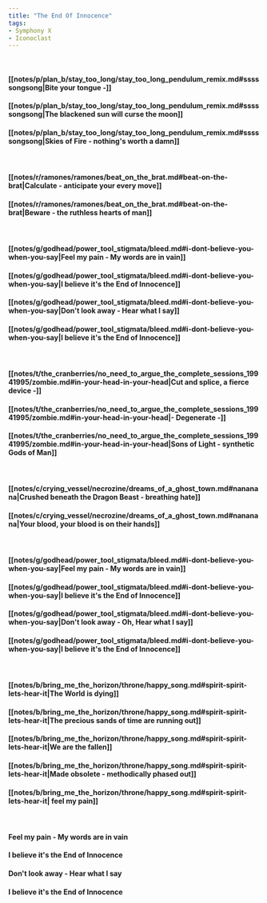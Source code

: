 ```yaml
---
title: "The End Of Innocence"
tags:
- Symphony X
- Iconoclast
---
```

&nbsp;
#### [[notes/p/plan_b/stay_too_long/stay_too_long_pendulum_remix.md#sssssongsong|Bite your tongue -]]
#### [[notes/p/plan_b/stay_too_long/stay_too_long_pendulum_remix.md#sssssongsong|The blackened sun will curse the moon]]
#### [[notes/p/plan_b/stay_too_long/stay_too_long_pendulum_remix.md#sssssongsong|Skies of Fire - nothing's worth a damn]]
&nbsp;
#### [[notes/r/ramones/ramones/beat_on_the_brat.md#beat-on-the-brat|Calculate - anticipate your every move]]
#### [[notes/r/ramones/ramones/beat_on_the_brat.md#beat-on-the-brat|Beware - the ruthless hearts of man]]
&nbsp;
#### [[notes/g/godhead/power_tool_stigmata/bleed.md#i-dont-believe-you-when-you-say|Feel my pain - My words are in vain]]
#### [[notes/g/godhead/power_tool_stigmata/bleed.md#i-dont-believe-you-when-you-say|I believe it's the End of Innocence]]
#### [[notes/g/godhead/power_tool_stigmata/bleed.md#i-dont-believe-you-when-you-say|Don't look away - Hear what I say]]
#### [[notes/g/godhead/power_tool_stigmata/bleed.md#i-dont-believe-you-when-you-say|I believe it's the End of Innocence]]
&nbsp;
#### [[notes/t/the_cranberries/no_need_to_argue_the_complete_sessions_19941995/zombie.md#in-your-head-in-your-head|Cut and splice, a fierce device -]]
#### [[notes/t/the_cranberries/no_need_to_argue_the_complete_sessions_19941995/zombie.md#in-your-head-in-your-head|- Degenerate -]]
#### [[notes/t/the_cranberries/no_need_to_argue_the_complete_sessions_19941995/zombie.md#in-your-head-in-your-head|Sons of Light - synthetic Gods of Man]]
&nbsp;
#### [[notes/c/crying_vessel/necrozine/dreams_of_a_ghost_town.md#nananana|Crushed beneath the Dragon Beast - breathing hate]]
#### [[notes/c/crying_vessel/necrozine/dreams_of_a_ghost_town.md#nananana|Your blood, your blood is on their hands]]
&nbsp;
#### [[notes/g/godhead/power_tool_stigmata/bleed.md#i-dont-believe-you-when-you-say|Feel my pain - My words are in vain]]
#### [[notes/g/godhead/power_tool_stigmata/bleed.md#i-dont-believe-you-when-you-say|I believe it's the End of Innocence]]
#### [[notes/g/godhead/power_tool_stigmata/bleed.md#i-dont-believe-you-when-you-say|Don't look away - Oh, Hear what I say]]
#### [[notes/g/godhead/power_tool_stigmata/bleed.md#i-dont-believe-you-when-you-say|I believe it's the End of Innocence]]
&nbsp;
#### [[notes/b/bring_me_the_horizon/throne/happy_song.md#spirit-spirit-lets-hear-it|The World is dying]]
#### [[notes/b/bring_me_the_horizon/throne/happy_song.md#spirit-spirit-lets-hear-it|The precious sands of time are running out]]
#### [[notes/b/bring_me_the_horizon/throne/happy_song.md#spirit-spirit-lets-hear-it|We are the fallen]]
#### [[notes/b/bring_me_the_horizon/throne/happy_song.md#spirit-spirit-lets-hear-it|Made obsolete - methodically phased out]]
#### [[notes/b/bring_me_the_horizon/throne/happy_song.md#spirit-spirit-lets-hear-it|  feel my pain]]
&nbsp;
#### Feel my pain - My words are in vain
#### I believe it's the End of Innocence
#### Don't look away - Hear what I say
#### I believe it's the End of Innocence
